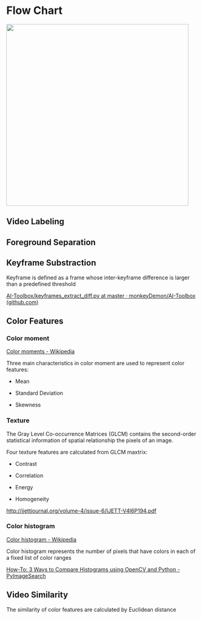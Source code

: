 # Flow Chart

<img src="https://user-images.githubusercontent.com/55118568/100811021-8a45df00-33ee-11eb-8fc1-eca53412087e.jpeg" width="480">

## 

## Video Labeling



## Foreground Separation



## Keyframe Substraction

Keyframe is defined as a frame whose inter-keyframe difference is larger than a predefined threshold

[AI-Toolbox/keyframes_extract_diff.py at master · monkeyDemon/AI-Toolbox (github.com)](https://github.com/monkeyDemon/AI-Toolbox/blob/master/preprocess%20ToolBox/keyframes_extract_tool/keyframes_extract_diff.py)

## 

## Color Features

### Color moment

[Color moments - Wikipedia](https://en.wikipedia.org/wiki/Color_moments)

Three main characteristics in color moment are used to represent color features: 

- Mean

- Standard Deviation

- Skewness

### Texture

The Gray Level Co-occurrence Matrices (GLCM) contains the second-order statistical information of spatial relationship the pixels of an image.

Four texture features are calculated from GLCM maxtrix: 

- Contrast

- Correlation

- Energy

- Homogeneity

http://ijettjournal.org/volume-4/issue-6/IJETT-V4I6P194.pdf

### Color histogram

[Color histogram - Wikipedia](https://en.wikipedia.org/wiki/Color_histogram)

Color histogram represents the number of pixels that have colors in each of a fixed list of color ranges

[How-To: 3 Ways to Compare Histograms using OpenCV and Python - PyImageSearch](https://www.pyimagesearch.com/2014/07/14/3-ways-compare-histograms-using-opencv-python/)

## 

## Video Similarity

The similarity of color features are calculated by Euclidean distance

## 
